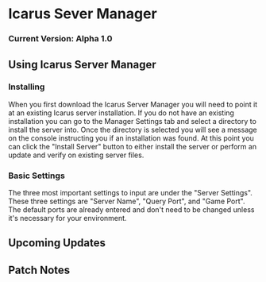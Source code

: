 # Icarus Sever Manager
### Current Version: Alpha 1.0

## Using Icarus Server Manager
### Installing
When you first download the Icarus Server Manager you will need to point it at an existing Icarus server installation. If you do not have an existing installation you can go to the Manager Settings tab and select a directory to install the server into. Once the directory is selected you will see a message on the console instructing you if an installation was found. At this point you can click the "Install Server" button to either install the server or perform an update and verify on existing server files.

### Basic Settings
The three most important settings to input are under the "Server Settings". These three settings are "Server Name", "Query Port", and "Game Port". The default ports are already entered and don't need to be changed unless it's necessary for your environment.

## Upcoming Updates

## Patch Notes
